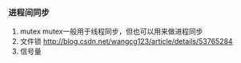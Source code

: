 ### 进程间同步
1. mutex
mutex一般用于线程同步，但也可以用来做进程同步
2. 文件锁
http://blog.csdn.net/wangcg123/article/details/53765284
3. 信号量